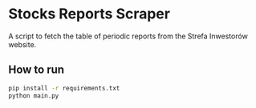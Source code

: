 # Stocks Reports Scraper

A script to fetch the table of periodic reports from the Strefa Inwestorów website.

## How to run
```bash
pip install -r requirements.txt
python main.py
